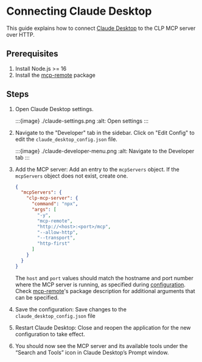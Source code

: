 # Connecting Claude Desktop

This guide explains how to connect [Claude Desktop](https://claude.com/product/overview)
to the CLP MCP server over HTTP.

## Prerequisites

1. Install Node.js >= 16 
2. Install the [mcp-remote] package 

## Steps

1. Open Claude Desktop settings.

    :::{image} ./claude-settings.png
    :alt: Open settings
    :::

2. Navigate to the "Developer" tab in the sidebar. Click on "Edit Config" to edit 
the `claude_desktop_config.json` file.

    :::{image} ./claude-developer-menu.png
    :alt: Navigate to the Developer tab
    :::

3. Add the MCP server: Add an entry to the `mcpServers` object. If the `mcpServers` 
object does not exist, create one.

    ```json
    {
      "mcpServers": {
        "clp-mcp-server": {
          "command": "npx",
          "args": [
            "-y",
            "mcp-remote",
            "http://<host>:<port>/mcp",
            "--allow-http",
            "--transport",
            "http-first"
          ]
        }
      }
    }
    ```

    The `host` and `port` values should match the hostname and port number where 
    the MCP server is running, as specified 
    during [configuration](../guides-mcp-server/index.md#starting-mcp-server). 
    Check [mcp-remote]'s package description for additional arguments that can be specified.

4. Save the configuration: Save changes to the `claude_desktop_config.json` file
5. Restart Claude Desktop: Close and reopen the application for the 
new configuration to take effect.
6. You should now see the MCP server and its available tools under the 
“Search and Tools” icon in Claude Desktop’s Prompt window.

[mcp-remote]: https://www.npmjs.com/package/mcp-remote
